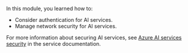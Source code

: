 
In this module, you learned how to:

- Consider authentication for AI services.
- Manage network security for AI services.

For more information about securing AI services, see [Azure AI services security](/azure/ai-services/security-features) in the service documentation.
